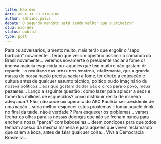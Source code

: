 ```yaml
---
title: Não deu
date: 2006-10-29 21:00:00
author: adriano.paiva
debate: O segundo mandato está sendo melhor que o primeiro?
slug: nao-deu
status: publish 
type: post
---
```


Para os adversarios, lamento muito, mais terão que engolir o "sapo barbudo" novamente... terão que ver um operário assumir o comando do Brasil novamente... veremos novamente o presidente saciar a fome da imensa maioria esquecida por aqueles que tem muito e não gostam de repartir... o resultado das urnas nos mostrou, infelizmente, que a grande massa de nossa nação precisa saciar a fome, ter direito a educação e cultura antes de qualquer assunto técnico, politico ou do imaginário de nossos politicos... aos que gostam de dar pão e circo para o povo, meus pezames... Lanço a seguinte questão : como fazer para aplacar a sede e fome dos milhões de esquecidos? como distribuir renda de maneira adequada ? Não, não pode um operario do ABC Paulista ser presidente de uma nação... seria melhor esquecer estes problemas e tomar aquele drink no final da tarde, não é verdade ? Para esquecer os problemas... vamos fechar os olhos para as nossas doenças que não se fecham nunca para encher a nossa "pança" com baboseiras... deem condiçoes para que todos tenham acesso da mesma maneira e para aqueles que vivem reclamando que calem a boca, antes de falar qualquer coisa... Viva a Democracia Brasileira...
